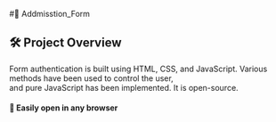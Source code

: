 #🚀 Addmisstion_Form

## 🛠️ Project Overview
Form authentication is built using HTML, CSS, and JavaScript. Various methods have been used to control the user, <br> and pure JavaScript has been implemented. It is open-source.

#### 🎈 Easily open in any browser
